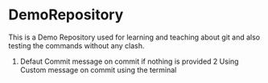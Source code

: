# DemoRepository

This is a Demo Repository used for learning and teaching about git and also testing the commands without any clash.

1. Defaut Commit message on commit if nothing is provided
2 Using Custom message on commit using the terminal
